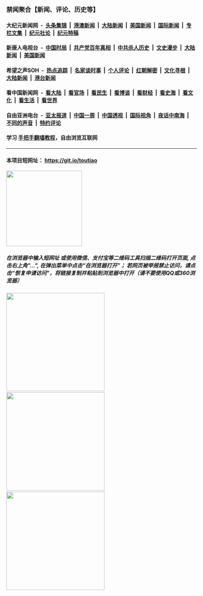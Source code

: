 ### 禁闻聚合【新闻、评论、历史等】

#### 大纪元新闻网 &nbsp;-&nbsp; [头条集锦](indexes/E头条集锦.md?t=03030131) &nbsp;|&nbsp; [港澳新闻](indexes/E港澳新闻.md?t=03030131)  &nbsp;|&nbsp; [大陆新闻](indexes/E大陆新闻.md?t=03030131) &nbsp;|&nbsp; [美国新闻](indexes/E美国新闻.md?t=03030131) &nbsp;|&nbsp; [国际新闻](indexes/E国际新闻.md?t=03030131) &nbsp;|&nbsp; [专栏文集](indexes/E专栏文集.md?t=03030131) &nbsp;|&nbsp; [纪元社论](indexes/E纪元社论.md?t=03030131) &nbsp;|&nbsp; [纪元特稿](indexes/E纪元特稿.md?t=03030131) 

#### 新唐人电视台 &nbsp;-&nbsp; [中国时局](indexes/N中国时局.md?t=03030131) &nbsp;|&nbsp; [共产党百年真相](indexes/N共产党百年真相.md?t=03030131) &nbsp;|&nbsp; [中共杀人历史](indexes/N中共杀人历史.md?t=03030131) &nbsp;|&nbsp; [文史漫步](indexes/N文史漫步.md?t=03030131) &nbsp;|&nbsp; [大陆新闻](indexes/N大陆新闻.md?t=03030131) &nbsp;|&nbsp; [美国新闻](indexes/N美国新闻.md?t=03030131)

#### 希望之声SOH &nbsp;-&nbsp; [热点追踪](indexes/H热点追踪.md?t=03030131) &nbsp;|&nbsp; [名家谈时事](indexes/H名家谈时事.md?t=03030131) &nbsp;|&nbsp; [个人评论](indexes/H个人评论.md?t=03030131)  &nbsp;|&nbsp; [红朝解密](indexes/H红朝解密.md?t=03030131) &nbsp;|&nbsp; [文化寻根](indexes/H文化寻根.md?t=03030131) &nbsp;|&nbsp; [大陆新闻](indexes/H大陆新闻.md?t=03030131) &nbsp;|&nbsp; [港台新闻](indexes/H港台新闻.md?t=03030131)

#### 看中国新闻网 &nbsp;-&nbsp; [看大陆](indexes/S看大陆.md?t=03030131) &nbsp;|&nbsp; [看官场](indexes/S看官场.md?t=03030131) &nbsp;|&nbsp; [看民生](indexes/S看民生.md?t=03030131)  &nbsp;|&nbsp; [看博谈](indexes/S看博谈.md?t=03030131) &nbsp;|&nbsp; [看财经](indexes/S看财经.md?t=03030131) &nbsp;|&nbsp; [看史海](indexes/S看史海.md?t=03030131) &nbsp;|&nbsp; [看文化](indexes/S看文化.md?t=03030131) &nbsp;|&nbsp; [看生活](indexes/S看生活.md?t=03030131) &nbsp;|&nbsp; [看世界](indexes/S看世界.md?t=03030131)

#### 自由亚洲电台 &nbsp;-&nbsp; [亚太报道](indexes/R亚太报道.md?t=03030131) &nbsp;|&nbsp; [中国一周](indexes/R中国一周.md?t=03030131) &nbsp;|&nbsp; [中国透视](indexes/R中国透视.md?t=03030131)  &nbsp;|&nbsp; [国际视角](indexes/R国际视角.md?t=03030131) &nbsp;|&nbsp; [夜话中南海](indexes/R夜话中南海.md?t=03030131) &nbsp;|&nbsp; [不同的声音](indexes/R不同的声音.md?t=03030131) &nbsp;|&nbsp; [特约评论](indexes/R特约评论.md?t=03030131)

#### 学习 [手把手翻墙教程](https://github.com/gfw-breaker/guides/wiki)，自由浏览互联网

----

#### 本项目短网址： https://git.io/toutiao
<img src="https://raw.githubusercontent.com/gfw-breaker/banned-news/master/scripts/img/qr.png" width="200px"/>  

##### 在浏览器中输入短网址 或使用微信、支付宝等二维码工具扫描二维码打开页面, 点击右上角"...", 在弹出菜单中点击“在浏览器打开”； 若网页被举报禁止访问，请点击“恢复申请访问”，将链接复制并粘贴到浏览器中打开（请不要使用QQ或360浏览器）

<img src="https://raw.githubusercontent.com/gfw-breaker/banned-news/master/scripts/img/1.png" width="260px"/> &nbsp; <img src="https://raw.githubusercontent.com/gfw-breaker/banned-news/master/scripts/img/2.png" width="260px"/> &nbsp; <img src="https://raw.githubusercontent.com/gfw-breaker/banned-news/master/scripts/img/3.png" width="260px"/>
